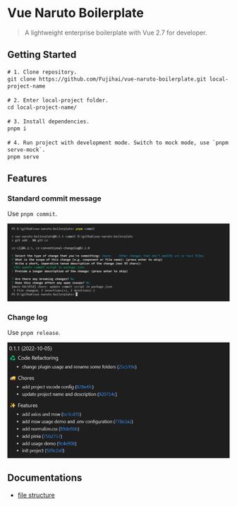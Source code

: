 # Vue Naruto Boilerplate

> A lightweight enterprise boilerplate with Vue 2.7 for developer.

## Getting Started

```
# 1. Clone repository.
git clone https://github.com/Fujihai/vue-naruto-boilerplate.git local-project-name

# 2. Enter local-project folder.
cd local-project-name/

# 3. Install dependencies.
pnpm i

# 4. Run project with development mode. Switch to mock mode, use `pnpm serve-mock`.
pnpm serve
```

## Features

### Standard commit message

Use `pnpm commit`.

![pnpm commit](docs/imgs/commit.png)

### Change log

Use `pnpm release`.

![pnpm release](docs/imgs/release.png)

## Documentations

* [file structure](docs/file-structure.md)
